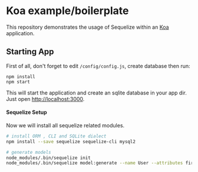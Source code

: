 # Koa example/boilerplate

This repository demonstrates the usage of Sequelize within an [Koa](https://koajs.com) application.


## Starting App

First of all, don't forget to edit `/config/config.js`, create database then run:

```
npm install
npm start
```

This will start the application and create an sqlite database in your app dir.
Just open [http://localhost:3000](http://localhost:3000).


#### Sequelize Setup

Now we will install all sequelize related modules.

```bash
# install ORM , CLI and SQLite dialect
npm install --save sequelize sequelize-cli mysql2

# generate models
node_modules/.bin/sequelize init
node_modules/.bin/sequelize model:generate --name User --attributes firstName:string,lastName:string,email:string
```
